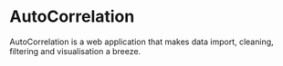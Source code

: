# AutoCorrelation
AutoCorrelation is a web application that makes data import, cleaning, filtering and visualisation a breeze.
